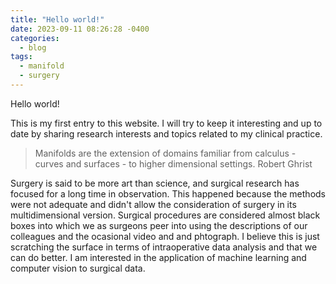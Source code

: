```yaml
---
title: "Hello world!"
date: 2023-09-11 08:26:28 -0400
categories:
  - blog
tags:
  - manifold
  - surgery
---
```


Hello world!

This is my first entry to this website. I will try to keep it interesting and up to date by sharing research interests and topics related to my clinical practice.

> Manifolds are the extension of domains familiar from calculus - curves and surfaces - to higher dimensional settings.
> Robert Ghrist  

Surgery is said to be more art than science, and surgical research has focused for a long time in observation. This happened because the methods were not adequate and didn't allow the consideration of surgery in its multidimensional version. Surgical procedures are considered almost black boxes into which we as surgeons peer into using the descriptions of our colleagues and the ocasional video and and phtograph. I believe this is just scratching the surface in terms of intraoperative data analysis and that we can do better. I am interested in the application of machine learning and computer vision to surgical data. 


